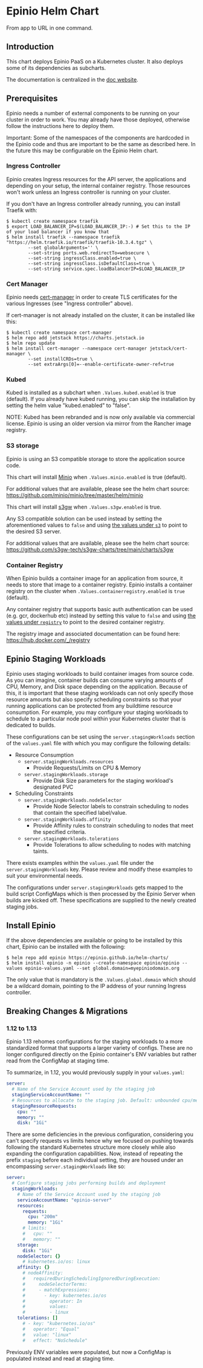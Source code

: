 # Epinio Helm Chart

From app to URL in one command.

## Introduction

This chart deploys Epinio PaaS on a Kubernetes cluster. It also deploys some of
its dependencies as subcharts.

The documentation is centralized in the [doc website](https://docs.epinio.io).

## Prerequisites

Epinio needs a number of external components to be running on your cluster in order to
work. You may already have those deployed, otherwise follow the instructions here
to deploy them.

Important: Some of the namespaces of the components are hardcoded in the Epinio
code and thus are important to be the same as described here. In the future this
may be configurable on the Epinio Helm chart.

### Ingress Controller

Epinio creates Ingress resources for the API server, the applications and depending
on your setup, the internal container registry. Those resources won't work unless
an Ingress controller is running on your cluster.

If you don't have an Ingress controller already running, you can install Traefik with:

```
$ kubectl create namespace traefik
$ export LOAD_BALANCER_IP=$(LOAD_BALANCER_IP:-) # Set this to the IP of your load balancer if you know that
$ helm install traefik --namespace traefik "https://helm.traefik.io/traefik/traefik-10.3.4.tgz" \
		--set globalArguments='' \
		--set-string ports.web.redirectTo=websecure \
		--set-string ingressClass.enabled=true \
		--set-string ingressClass.isDefaultClass=true \
		--set-string service.spec.loadBalancerIP=$LOAD_BALANCER_IP
```

### Cert Manager

Epinio needs [cert-manager](https://cert-manager.io/) in order to create TLS
certificates for the various Ingresses (see "Ingress controller" above).

If cert-manager is not already installed on the cluster, it can be installed like this:

```
$ kubectl create namespace cert-manager
$ helm repo add jetstack https://charts.jetstack.io
$ helm repo update
$ helm install cert-manager --namespace cert-manager jetstack/cert-manager \
		--set installCRDs=true \
		--set extraArgs[0]=--enable-certificate-owner-ref=true
```

### Kubed

Kubed is installed as a subchart when `.Values.kubed.enabled` is true (default).
If you already have kubed running, you can skip the installation by setting
the helm value "kubed.enabled" to "false".

NOTE: Kubed has been rebranded and is now only available via commercial license. Epinio is using an older version via mirror from the Rancher image registry.

### S3 storage

Epinio is using an S3 compatible storage to store the application source code.

This chart will install [Minio](https://min.io/) when `.Values.minio.enabled` is
true (default).

For additional values that are available, please see the helm chart source: https://github.com/minio/minio/tree/master/helm/minio

This chart will install [s3gw](https://s3gw.io/) when `.Values.s3gw.enabled` is
true.

Any S3 compatible solution can be used instead by setting the aforementioned values
to `false` and using [the values under `s3`](https://github.com/epinio/helm-charts/blob/main/chart/epinio/values.yaml#L44)
to point to the desired S3 server.

For additional values that are available, please see the helm chart source: https://github.com/s3gw-tech/s3gw-charts/tree/main/charts/s3gw

### Container Registry

When Epinio builds a container image for an application from source, it needs
to store that image to a container registry. Epinio installs a container registry
on the cluster when `.Values.containerregistry.enabled` is `true` (default).

Any container registry that supports basic auth authentication can be used (e.g. gcr, dockerhub etc)
instead by setting this value to `false` and using
[the values under `registry`](https://github.com/epinio/helm-charts/blob/main/chart/epinio/values.yaml#L104-L107)
to point to the desired container registry.

The registry image and associated documentation can be found here: https://hub.docker.com/_/registry

## Epinio Staging Workloads

Epinio uses staging workloads to build container images from source code.  As you can imagine, container builds can consume varying amounts of CPU, Memory, and Disk space depending on the application.  Because of this, it is important that these staging workloads can not only specify those resource amounts but also specify scheduling constraints so that your running applications can be protected from any buildtime resource consumption.  For example, you may configure your staging workloads to schedule to a particular node pool within your Kubernetes cluster that is dedicated to builds.

These configurations can be set using the `server.stagingWorkloads` section of the `values.yaml` file with which you may configure the following details:
- Resource Consumption
    - `server.stagingWorkloads.resources`
        - Provide Requests/Limits on CPU & Memory
    - `server.stagingWorkloads.storage`
        - Provide Disk Size parameters for the staging workload's designated PVC
- Scheduling Constraints
    - `server.stagingWorkloads.nodeSelector`
        - Provide Node Selector labels to constrain scheduling to nodes that contain the specified label/value.
    - `server.stagingWorkloads.affinity`
        - Provide Affinity rules to constrain scheduling to nodes that meet the specified criteria.
    - `server.stagingWorkloads.tolerations`
        - Provide Tolerations to allow scheduling to nodes with matching taints.

There exists examples within the `values.yaml` file under the `server.stagingWorkloads` key.  Please review and modify these examples to suit your environmental needs.

The configurations under `server.stagingWorkloads` gets mapped to the build script ConfigMaps which is then processed by the Epinio Server when builds are kicked off.  These specifications are supplied to the newly created staging jobs.

## Install Epinio

If the above dependencies are available or going to be installed by this chart,
Epinio can be installed with the following:

```
$ helm repo add epinio https://epinio.github.io/helm-charts/
$ helm install epinio -n epinio --create-namespace epinio/epinio --values epinio-values.yaml --set global.domain=myepiniodomain.org
```

The only value that is mandatory is the `.Values.global.domain` which
should be a wildcard domain, pointing to the IP address of your running
Ingress controller.

## Breaking Changes & Migrations

### 1.12 to 1.13

Epinio 1.13 rehomes configurations for the staging workloads to a more standardized format that supports a larger variety of configs.  These are no longer configured directly on the Epinio container's ENV variables but rather read from the ConfigMap at staging time.

To summarize, in 1.12, you would previously supply in your `values.yaml`:

```yaml
server:
  # Name of the Service Account used by the staging job
  stagingServiceAccountName: ""
  # Resources to allocate to the staging job. Default: unbounded cpu/memory, and 1Gi disk
  stagingResourceRequests:
    cpu: ""
    memory: ""
    disk: "1Gi"
```

There are some deficiencies in the previous configuration, considering you can't specify requests vs limits hence why we focused on pushing towards following the standard Kubernetes structure more closely while also expanding the configuration capabilities.  Now, instead of repeating the prefix `staging` before each individual setting, they are housed under an encompassing `server.stagingWorkloads` like so:

```yaml
server:
  # Configure staging jobs performing builds and deployment
  stagingWorkloads:
    # Name of the Service Account used by the staging job
    serviceAccountName: "epinio-server"
    resources:
      requests:
        cpu: "200m"
        memory: "1Gi"
      # limits:
      #   cpu: ""
      #   memory: ""
    storage:
      disk: "1Gi"
    nodeSelector: {}
      # kubernetes.io/os: linux
    affinity: {}
      # nodeAffinity:
      #   requiredDuringSchedulingIgnoredDuringExecution:
      #     nodeSelectorTerms:
      #     - matchExpressions:
      #       - key: kubernetes.io/os
      #         operator: In
      #         values:
      #         - linux
    tolerations: []
      # - key: "kubernetes.io/os"
      #   operator: "Equal"
      #   value: "linux"
      #   effect: "NoSchedule"
```

Previously ENV variables were populated, but now a ConfigMap is populated instead and read at staging time.